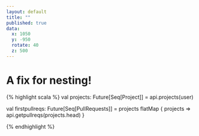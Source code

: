 ```yaml
---
layout: default
title: ""
published: true
data:
  x: 1050
  y: -950
  rotate: 40
  z: 500
---
```


# A fix for nesting! #

{% highlight scala %}
val projects: Future[Seq[Project]] =
  api.projects(user)

val firstpullreqs: Future[Seq[PullRequests]] =
  projects flatMap { projects =>
    api.getpullreqs(projects.head)
  }

{% endhighlight %}